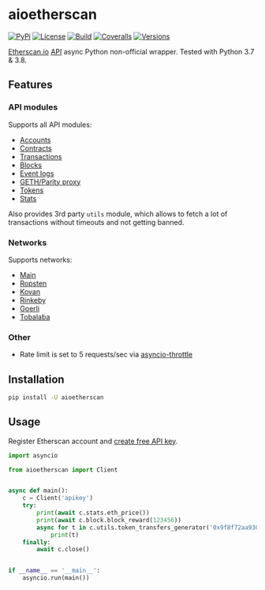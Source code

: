 # aioetherscan

[![PyPi](https://img.shields.io/pypi/v/aioetherscan.svg)](https://pypi.org/project/aioetherscan/)
[![License](https://img.shields.io/pypi/l/aioetherscan.svg)](https://pypi.org/project/aioetherscan/)
[![Build](https://travis-ci.com/ape364/aioetherscan.svg?branch=master)](https://travis-ci.com/ape364/aioetherscan)
[![Coveralls](https://img.shields.io/coveralls/ape364/aioetherscan.svg)](https://coveralls.io/github/ape364/aioetherscan)
[![Versions](https://img.shields.io/pypi/pyversions/aioetherscan.svg)](https://pypi.org/project/aioetherscan/)


[Etherscan.io](https://etherscan.io) [API](https://etherscan.io/apis) async Python non-official wrapper. Tested with Python 3.7 & 3.8.

## Features

### API modules

Supports all API modules:

* [Accounts](https://etherscan.io/apis#accounts)
* [Contracts](https://etherscan.io/apis#contracts)
* [Transactions](https://etherscan.io/apis#transactions)
* [Blocks](https://etherscan.io/apis#blocks)
* [Event logs](https://etherscan.io/apis#logs)
* [GETH/Parity proxy](https://etherscan.io/apis#proxy)
* [Tokens](https://etherscan.io/apis#tokens)
* [Stats](https://etherscan.io/apis#stats)

Also provides 3rd party `utils` module, which allows to fetch a lot of transactions without timeouts and not getting banned.

### Networks

Supports networks:

* [Main](https://etherscan.io/)
* [Ropsten](https://ropsten.etherscan.io/)
* [Kovan](https://kovan.etherscan.io/)
* [Rinkeby](https://rinkeby.etherscan.io/)
* [Goerli](https://goerli.etherscan.io/)
* [Tobalaba](https://tobalaba.etherscan.com/)

### Other

* Rate limit is set to 5 requests/sec via [asyncio-throttle](https://github.com/hallazzang/asyncio-throttle)

## Installation

```sh
pip install -U aioetherscan
```

## Usage
Register Etherscan account and [create free API key](https://etherscan.io/myapikey).

```python
import asyncio

from aioetherscan import Client


async def main():
    c = Client('apikey')
    try:
        print(await c.stats.eth_price())
        print(await c.block.block_reward(123456))
        async for t in c.utils.token_transfers_generator('0x9f8f72aa9304c8b593d555f12ef6589cc3a579a2'):
            print(t)
    finally:
        await c.close()


if __name__ == '__main__':
    asyncio.run(main())
```